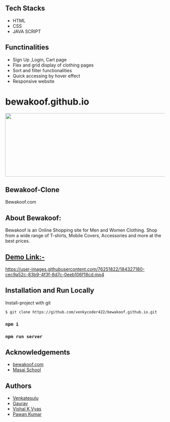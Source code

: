 ## Tech Stacks
- HTML
- CSS
- JAVA SCRIPT

## Functinalities
- Sign Up ,Login, Cart page
- Flex and grid display of clothing pages
- Sort and filter functionalities
- Quick accessing by hover effect
- Responsive website

# bewakoof.github.io

<img src="https://images.bewakoof.com/web/ic-desktop-normal-bwkf-logo.svg" width="600" height="200">


## Bewakoof-Clone

Bewakoof.com

## About Bewakoof:
Bewakoof is an Online Shopping site for Men and Women Clothing. Shop from a wide range of T-shirts, Mobile Covers, Accessories and more at the best prices.

## [Demo Link:-](https://venkycoder422.github.io/bewakoof.github.io/)

https://user-images.githubusercontent.com/76251822/184327180-cec9a52c-83b9-4f3f-8d7c-0eeb106f18cd.mp4

## Installation and Run Locally
Install-project with git
```
$ git clone https://github.com/venkycoder422/bewakoof.github.io.git
```
### `npm i`

### `npm run server`

## Acknowledgements
- [bewakoof.com](https://www.bewakoof.com/)
- [Masai School](https://www.masaischool.com/)

## Authors

- [Venkatesulu](https://github.com/venkycoder422)
- [Gaurav](https://github.com/gauravsft)
- [Vishal K Vyas](https://github.com/vkvyass)
- [Pawan Kumar](https://github.com/pawangithub752000)


